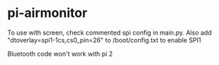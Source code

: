 # pi-airmonitor

To use with screen, check commented spi config in main.py. Also add "dtoverlay=spi1-1cs,cs0_pin=26" to /boot/config.txt to enable SPI1

Bluetooth code won't work with pi 2
